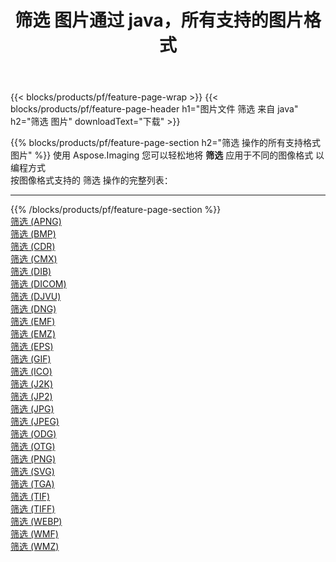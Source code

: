 ﻿---
title: 筛选 图片通过 java，所有支持的图片格式 
weight: 3920
url: /zh-hans/java/filter 
lang: zh-hans
langdirlevel: 2
locales: zh-hans,ja,it,ru,de,es,fr,nl,id,lt,pl,pt,vi,tr,ko,zh-hant,ar,hi,th,sv,cs,uk,he
description: 使用 Aspose.Imaging 你可以轻松地通过 java 获取 筛选 图像
---

{{< blocks/products/pf/feature-page-wrap >}}
{{< blocks/products/pf/feature-page-header h1="图片文件 筛选 来自 java" h2="筛选 图片" downloadText="下载" >}}


{{% blocks/products/pf/feature-page-section  h2="筛选 操作的所有支持格式图片" %}}
使用 Aspose.Imaging 您可以轻松地将 **筛选** 应用于不同的图像格式 以编程方式
<br/>
按图像格式支持的 筛选 操作的完整列表：
<hr/>
{{% /blocks/products/pf/feature-page-section %}}
<div class="container-fluid productfamilypage bg-gray">
    <div class="convertypes bg-gray agp-content section">
        <div class="container">
		<div class="row other-converters">
		    <div class='col-md-2 other-converter remove-lp remove-rp'><a href="/imaging/zh-hans/java/filter/apng" >筛选 (APNG)</a></div><div class='col-md-2 other-converter remove-lp remove-rp'><a href="/imaging/zh-hans/java/filter/bmp" >筛选 (BMP)</a></div><div class='col-md-2 other-converter remove-lp remove-rp'><a href="/imaging/zh-hans/java/filter/cdr" >筛选 (CDR)</a></div><div class='col-md-2 other-converter remove-lp remove-rp'><a href="/imaging/zh-hans/java/filter/cmx" >筛选 (CMX)</a></div><div class='col-md-2 other-converter remove-lp remove-rp'><a href="/imaging/zh-hans/java/filter/dib" >筛选 (DIB)</a></div><div class='col-md-2 other-converter remove-lp remove-rp'><a href="/imaging/zh-hans/java/filter/dicom" >筛选 (DICOM)</a></div><div class='col-md-2 other-converter remove-lp remove-rp'><a href="/imaging/zh-hans/java/filter/djvu" >筛选 (DJVU)</a></div><div class='col-md-2 other-converter remove-lp remove-rp'><a href="/imaging/zh-hans/java/filter/dng" >筛选 (DNG)</a></div><div class='col-md-2 other-converter remove-lp remove-rp'><a href="/imaging/zh-hans/java/filter/emf" >筛选 (EMF)</a></div><div class='col-md-2 other-converter remove-lp remove-rp'><a href="/imaging/zh-hans/java/filter/emz" >筛选 (EMZ)</a></div><div class='col-md-2 other-converter remove-lp remove-rp'><a href="/imaging/zh-hans/java/filter/eps" >筛选 (EPS)</a></div><div class='col-md-2 other-converter remove-lp remove-rp'><a href="/imaging/zh-hans/java/filter/gif" >筛选 (GIF)</a></div><div class='col-md-2 other-converter remove-lp remove-rp'><a href="/imaging/zh-hans/java/filter/ico" >筛选 (ICO)</a></div><div class='col-md-2 other-converter remove-lp remove-rp'><a href="/imaging/zh-hans/java/filter/j2k" >筛选 (J2K)</a></div><div class='col-md-2 other-converter remove-lp remove-rp'><a href="/imaging/zh-hans/java/filter/jp2" >筛选 (JP2)</a></div><div class='col-md-2 other-converter remove-lp remove-rp'><a href="/imaging/zh-hans/java/filter/jpg" >筛选 (JPG)</a></div><div class='col-md-2 other-converter remove-lp remove-rp'><a href="/imaging/zh-hans/java/filter/jpeg" >筛选 (JPEG)</a></div><div class='col-md-2 other-converter remove-lp remove-rp'><a href="/imaging/zh-hans/java/filter/odg" >筛选 (ODG)</a></div><div class='col-md-2 other-converter remove-lp remove-rp'><a href="/imaging/zh-hans/java/filter/otg" >筛选 (OTG)</a></div><div class='col-md-2 other-converter remove-lp remove-rp'><a href="/imaging/zh-hans/java/filter/png" >筛选 (PNG)</a></div><div class='col-md-2 other-converter remove-lp remove-rp'><a href="/imaging/zh-hans/java/filter/svg" >筛选 (SVG)</a></div><div class='col-md-2 other-converter remove-lp remove-rp'><a href="/imaging/zh-hans/java/filter/tga" >筛选 (TGA)</a></div><div class='col-md-2 other-converter remove-lp remove-rp'><a href="/imaging/zh-hans/java/filter/tif" >筛选 (TIF)</a></div><div class='col-md-2 other-converter remove-lp remove-rp'><a href="/imaging/zh-hans/java/filter/tiff" >筛选 (TIFF)</a></div><div class='col-md-2 other-converter remove-lp remove-rp'><a href="/imaging/zh-hans/java/filter/webp" >筛选 (WEBP)</a></div><div class='col-md-2 other-converter remove-lp remove-rp'><a href="/imaging/zh-hans/java/filter/wmf" >筛选 (WMF)</a></div><div class='col-md-2 other-converter remove-lp remove-rp'><a href="/imaging/zh-hans/java/filter/wmz" >筛选 (WMZ)</a></div>
                </div>
        </div>
    </div>
</div>
<br/>

